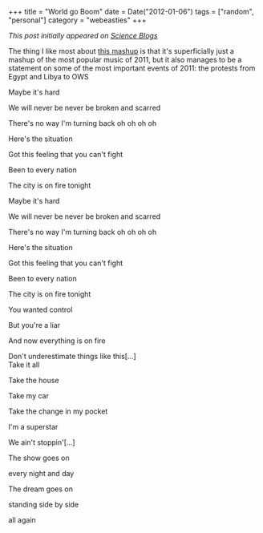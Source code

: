+++
title = "World go Boom"
date = Date("2012-01-06")
tags = ["random", "personal"]
category = "webeasties"
+++

_This post initially appeared on [Science Blogs](http://scienceblogs.com/webeasties)_

The thing I like most about [this mashup](http://youtu.be/6mkn7YICHI8) is that it's superficially just a mashup of the most popular music of 2011, but it also manages to be a statement on some of the most important events of 2011: the protests from Egypt and Libya to OWS

Maybe it's hard

We will never be never be broken and scarred

There's no way I'm turning back oh oh oh oh

Here's the situation

Got this feeling that you can't fight

Been to every nation

The city is on fire tonight

Maybe it's hard

We will never be never be broken and scarred

There's no way I'm turning back oh oh oh oh

Here's the situation

Got this feeling that you can't fight

Been to every nation

The city is on fire tonight

You wanted control

But you're a liar

And now everything is on fire

Don't underestimate things like this[...]  
Take it all

Take the house

Take my car

Take the change in my pocket

I'm a superstar

We ain't stoppin'[...]

The show goes on

every night and day

The dream goes on

standing side by side

all again

      
  

